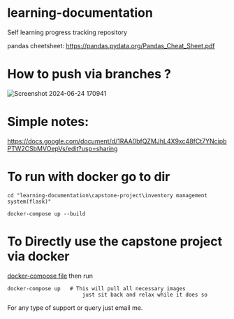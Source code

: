 # learning-documentation

Self learning progress tracking repository

  

pandas cheetsheet: https://pandas.pydata.org/Pandas_Cheat_Sheet.pdf

  

# How to push via branches ?

  

![Screenshot 2024-06-24 170941](https://github.com/gautam-andani/learning-documentation/assets/100337753/c70e7074-cbc0-4803-b73d-6327ecc2fe1a)

  

# Simple notes:

  

https://docs.google.com/document/d/1RAA0bfQZMJhL4X9xc48fCt7YNcipbPTW2CSbMVOepVs/edit?usp=sharing

  

# To run with docker go to dir

  

    cd "learning-documentation\capstone-project\inventory management system(flask)"

    docker-compose up --build

# To Directly use the capstone project via docker 
[docker-compose file](capstone-project/docker-compose.yml)
then run 

    docker-compose up	# This will pull all necessary images 
						    just sit back and relax while it does so 

For any type of support or query just email me.